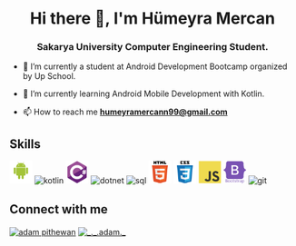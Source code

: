 <h1 align="center">Hi there 👋, I'm Hümeyra Mercan</h1>
<h3 align="center">Sakarya University Computer Engineering Student.</h3>

- 🔭 I’m currently a student at Android Development Bootcamp organized by Up School.

- 🌱 I’m currently learning Android Mobile Development with Kotlin.

- 📫 How to reach me **humeyramercann99@gmail.com**


<h2> Skills  </h2>

<p align="left"> 
  <img
      src="https://raw.githubusercontent.com/devicons/devicon/master/icons/android/android-original-wordmark.svg"
      alt="android" width="40" height="40" />
  <img 
         src="https://www.vectorlogo.zone/logos/kotlinlang/kotlinlang-icon.svg"
         alt="kotlin" width="40" height="40" />
      <img
      src="https://raw.githubusercontent.com/devicons/devicon/master/icons/csharp/csharp-original.svg"
      alt="csharp" width="40" height="40" />
   <img
      src="https://www.vectorlogo.zone/logos/dotnet/dotnet-ar21.svg" alt="dotnet"
      width="70" height="40" />
    <img 
      src="https://www.svgrepo.com/show/303229/microsoft-sql-server-logo.svg"
      alt="sql" width="40" height="40" />
   <img 
      src="https://raw.githubusercontent.com/devicons/devicon/master/icons/html5/html5-original-wordmark.svg"
      alt="html5" width="40" height="40" />
 <img
      src="https://raw.githubusercontent.com/devicons/devicon/master/icons/css3/css3-original-wordmark.svg" alt="css3"
      width="40" height="40" />
  <img
      src="https://raw.githubusercontent.com/devicons/devicon/master/icons/javascript/javascript-original.svg"
      alt="javascript" width="40" height="40" />
  <img 
      src="https://raw.githubusercontent.com/devicons/devicon/master/icons/bootstrap/bootstrap-plain-wordmark.svg"
      alt="bootstrap" width="40" height="40" />  
  <img src="https://www.vectorlogo.zone/logos/git-scm/git-scm-icon.svg" 
       alt="git" width="40" height="40"/>


 </p>
 
 <h2> Connect with me  </h2>
<p align="left">
  <a href="https://www.linkedin.com/in/humeyramercan/" target="blank"><img align="center"
      src="https://raw.githubusercontent.com/rahuldkjain/github-profile-readme-generator/master/src/images/icons/Social/linked-in-alt.svg"
      alt="adam pithewan" height="30" width="40" /></a>
  <a href="https://www.instagram.com/humeyramercann/" target="blank"><img align="center"
      src="https://raw.githubusercontent.com/rahuldkjain/github-profile-readme-generator/master/src/images/icons/Social/instagram.svg"
      alt="_._.adam._" height="30" width="40" /></a>
</p>
